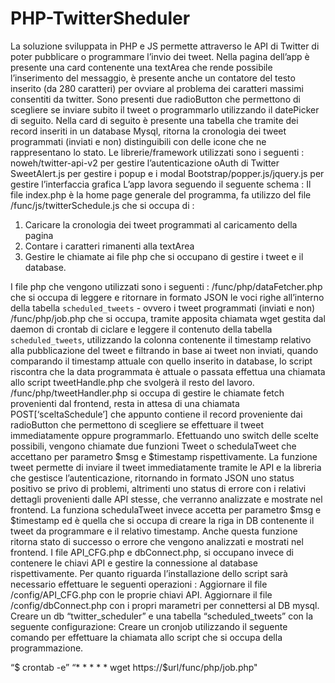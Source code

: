 # PHP-TwitterSheduler

La soluzione sviluppata in PHP e JS permette attraverso le API di Twitter di poter pubblicare o 
programmare l’invio dei tweet.
Nella pagina dell’app è presente una card contenente una textArea che rende possibile 
l’inserimento del messaggio, è presente anche un contatore del testo inserito (da 280 caratteri) 
per ovviare al problema dei caratteri massimi consentiti da twitter.
Sono presenti due radioButton che permettono di scegliere se inviare subito il tweet o 
programmarlo utilizzando il datePicker di seguito.
Nella card di seguito è presente una tabella che tramite dei record inseriti in un database Mysql, 
ritorna la cronologia dei tweet programmati (inviati e non) distinguibili con delle icone che ne 
rappresentano lo stato.
Le librerie/framework utilizzati sono i seguenti : 
noweh/twitter-api-v2 per gestire l’autenticazione oAuth di Twitter
SweetAlert.js per gestire i popup e i modal 
Bootstrap/popper.js/jquery.js per gestire l’interfaccia grafica
L’app lavora seguendo il seguente schema : 
Il file index.php è la home page generale del programma, fa utilizzo del file 
/func/js/twitterSchedule.js che si occupa di : 
1. Caricare la cronologia dei tweet programmati al caricamento della pagina
2. Contare i caratteri rimanenti alla textArea
3. Gestire le chiamate ai file php che si occupano di gestire i tweet e il database.


I file php che vengono utilizzati sono i seguenti : 
/func/php/dataFetcher.php che si occupa di leggere e ritornare in formato JSON le voci righe
all’interno della tabella `scheduled_tweets` - ovvero i tweet programmati (inviati e non)
/func/php/job.php che si occupa, tramite apposita chiamata wget gestita dal daemon di crontab 
di ciclare e leggere il contenuto della tabella `scheduled_tweets`, utilizzando la colonna 
contenente il timestamp relativo alla pubblicazione del tweet e filtrando in base ai tweet non 
inviati, quando comparando il timestamp attuale con quello inserito in database, lo script riscontra 
che la data programmata è attuale o passata effettua una chiamata allo script tweetHandle.php
che svolgerà il resto del lavoro.
/func/php/tweetHandler.php si occupa di gestire le chiamate fetch provenienti dal frontend, 
resta in attesa di una chiamata POST[‘sceltaSchedule’] che appunto contiene il record proveniente 
dai radioButton che permettono di scegliere se effettuare il tweet immediatamente oppure 
programmarlo.
Efettuando uno switch delle scelte possibili, vengono chiamate due funzioni
Tweet o schedulaTweet che accettano per parametro $msg e $timestamp rispettivamente.
La funzione tweet permette di inviare il tweet immediatamente tramite le API e la libreria che 
gestisce l’autenticazione, ritornando in formato JSON uno status positivo se privo di problemi, 
altrimenti uno status di errore con i relativi dettagli provenienti dalle API stesse, che verranno 
analizzate e mostrate nel frontend.
La funziona schedulaTweet invece accetta per parametro $msg e $timestamp ed è quella che si 
occupa di creare la riga in DB contenente il tweet da programmare e il relativo timestamp. Anche 
questa funzione ritorna stato di successo o errore che vengono analizzati e mostrati nel frontend.
I file API_CFG.php e dbConnect.php, si occupano invece di contenere le chiavi API e gestire la 
connessione al database rispettivamente.
Per quanto riguarda l’installazione dello script sarà necessario effettuare le seguenti operazioni : 
Aggiornare il file /config/API_CFG.php con le proprie chiavi API. 
Aggiornare il file /config/dbConnect.php con i propri marametri per connettersi al DB mysql. 
Creare un db “twitter_scheduler” e una tabella “scheduled_tweets” con la seguente 
configurazione:
Creare un cronjob utilizzando il seguente comando per effettuare la chiamata allo script che si 
occupa della programmazione.

“$ crontab -e”
“* * * * * wget https://$url/func/php/job.php"
